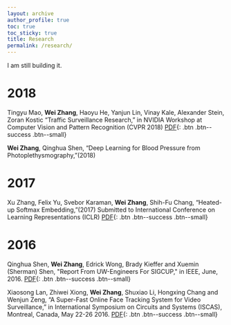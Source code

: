 ```yaml
---
layout: archive
author_profile: true
toc: true
toc_sticky: true
title: Research
permalink: /research/
---
```


I am still building it. 

# 2018

Tingyu Mao, **Wei Zhang**, Haoyu He, Yanjun Lin, Vinay Kale, Alexander Stein, Zoran Kostic “Traffic Surveillance Research,” in NVIDIA Workshop at Computer Vision and Pattern Recognition (CVPR 2018)
[PDF](http://openaccess.thecvf.com/content_cvpr_2018_workshops/papers/w3/Mao_AIC2018_Report_Traffic_CVPR_2018_paper.pdf){: .btn .btn--success .btn--small}

**Wei Zhang**, Qinghua Shen, “Deep Learning for Blood Pressure from
Photoplethysmography,”(2018) 

# 2017

Xu Zhang, Felix Yu, Svebor Karaman, **Wei Zhang**, Shih-Fu Chang, “Heated-up Softmax Embedding,”(2017) Submitted to International Conference on Learning Representations (ICLR) 
[PDF](https://arxiv.org/abs/1809.04157){: .btn .btn--success .btn--small}

# 2016

Qinghua Shen, **Wei Zhang**, Edrick Wong, Brady Kieffer and Xuemin (Sherman) Shen, "Report From UW-Engineers For SIGCUP," in IEEE, June, 2016.
[PDF](http://sigport.org/1117){: .btn .btn--success .btn--small} 

Xiaosong Lan, Zhiwei Xiong, **Wei Zhang**, Shuxiao Li, Hongxing Chang and Wenjun Zeng, “A Super-Fast Online Face Tracking System for Video Surveillance,” in International Symposium on Circuits and Systems (ISCAS), Montreal, Canada, May 22-26 2016. 
[PDF](http://sigport.org/1117){: .btn .btn--success .btn--small} 
